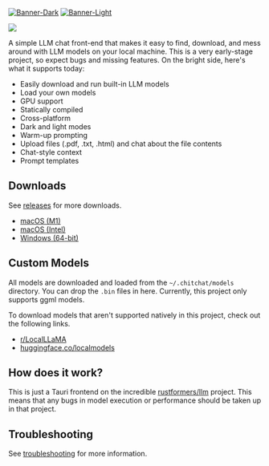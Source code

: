 [![Banner-Dark](https://github.com/clarkmcc/chitchat/assets/6639685/4638912f-5093-473d-8b08-39b0136052fa#gh-dark-mode-only)](https://github.com/clarkmcc/chitchat/assets/6639685/4638912f-5093-473d-8b08-39b0136052fa#gh-dark-mode-only)
[![Banner-Light](https://github.com/clarkmcc/chitchat/assets/6639685/d61035a6-edeb-4cc3-ba37-f90be5f10a02#gh-light-mode-only)](https://github.com/clarkmcc/chitchat/assets/6639685/d61035a6-edeb-4cc3-ba37-f90be5f10a02#gh-light-mode-only)

![](https://media.githubusercontent.com/media/clarkmcc/chitchat/main/assets/demo.gif)

A simple LLM chat front-end that makes it easy to find, download, and mess around with LLM models on your local machine.
This is a very early-stage project, so expect bugs and missing features. On the bright side, here's what it supports
today:

* Easily download and run built-in LLM models
* Load your own models
* GPU support
* Statically compiled
* Cross-platform
* Dark and light modes
* Warm-up prompting
* Upload files (.pdf, .txt, .html) and chat about the file contents
* Chat-style context
* Prompt templates

## Downloads

See [releases](https://github.com/clarkmcc/chitchat/releases) for more downloads.

- [macOS (M1)](https://github.com/clarkmcc/chitchat/releases/download/v0.1.1/Chitchat_0.1.1_apple_m1.zip)
- [macOS (Intel)](https://github.com/clarkmcc/chitchat/releases/download/v0.1.1/Chitchat_0.1.1_x64.dmg)
- [Windows (64-bit)](https://github.com/clarkmcc/chitchat/releases/download/v0.1.1/Chitchat_0.1.1_x64_en-US.msi)

## Custom Models

All models are downloaded and loaded from the `~/.chitchat/models` directory. You can drop the `.bin` files in here.
Currently, this project only supports ggml models.

To download models that aren't supported natively in this project, check out the following links.

* [r/LocalLLaMA](https://www.reddit.com/r/LocalLLaMA/wiki/models/)
* [huggingface.co/localmodels](https://huggingface.co/localmodels)

## How does it work?

This is just a Tauri frontend on the incredible [rustformers/llm](https://github.com/rustformers/llm) project. This
means that any bugs in model execution or performance should be taken up in that project.

## Troubleshooting

See [troubleshooting](TROUBLESHOOTING.md) for more information.
